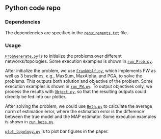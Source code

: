 ## Python code repo

### Dependencies

The dependencies are specified in the [``requirements.txt``](requirements.txt) file. 

### Usage

[``ProbGenerate.py``](ProbGenerate.py) is to initialize the problems over different networks/topologies. Some execution examples is shown in [``run_Prob.py``](run_Prob.py).

After initialize the problem, we use [``FrankWolf.py``](FrankWolf.py), which implements FW as well as 3 baselines, e.g., MaxSum, MaxAlpha, and PGA, to solve the problems. This outputs both solution and objective of the problem. Some execution examples is shown in [``run_FW.py``](run_FW.py). To output objectives only, we process the results with [``Object.py``](Object.py), so that the resulting outputs could directly be fed into our plotter.

After solving the problem, we could use [``Beta.py``](Beta.py) to calculate the average norm of estimation error, where the estimation error is the difference between the true model and the MAP estimator. Some execution examples is shown in [``run_beta.py``](run_beta.py).

[``plot_topology.py``](plot_topology.py) is to plot bar figures in the paper.
